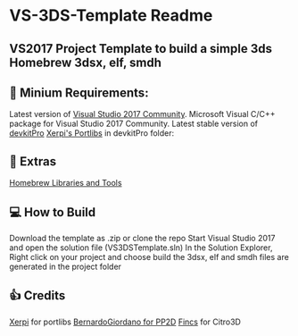 # VS-3DS-Template Readme
## VS2017 Project Template to build a simple 3ds Homebrew 3dsx, elf, smdh

## :page_facing_up: Minium Requirements:
Latest version of [Visual Studio 2017 Community](https://www.visualstudio.com/en-us/products/visual-studio-community-vs.aspx).
Microsoft Visual C/C++ package for Visual Studio 2017 Community.
Latest stable version of [devkitPro](http://devkitpro.org/wiki/Getting_Started)
[Xerpi's Portlibs](https://github.com/xerpi/3ds_portlibs/releases) in devkitPro folder:

## :gift: Extras
[Homebrew Libraries and Tools](https://www.3dbrew.org/wiki/Homebrew_Libraries_and_Tools)

## :computer: How to Build
Download the template as .zip or clone the repo
Start Visual Studio 2017 and open the solution file (VS3DSTemplate.sln)
In the Solution Explorer, Right click on your project and choose build
the 3dsx, elf and smdh files are generated in the project folder

## :thumbsup: Credits
[Xerpi](https://github.com/xerpi) for portlibs
[BernardoGiordano for PP2D](https://github.com/BernardoGiordano)
[Fincs](https://github.com/fincs) for Citro3D
